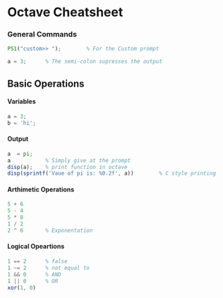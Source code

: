 # Octave Cheatsheet

### General Commands
```octave
PS1("custom>> ");        % For the Custom prompt

a = 3;      % The semi-colon supresses the output
```

## Basic Operations

#### Variables
```octave
a = 3;
b = 'hi';
```

#### Output
```octave
a  = pi;
a           % Simply give at the prompt
disp(a);    % print function in octave
disp(sprintf('Vaue of pi is: %0.2f', a))        % C style printing
```

#### Arthimetic Operations
```octave
5 + 6
5 - 4
5 * 8
1 / 2
2 ^ 6       % Exponentation
```

#### Logical Opeartions
```octave
1 == 2      % false
1 ~= 2      % not equal to
1 && 0      % AND
1 || 0      % OR
xor(1, 0)
```
